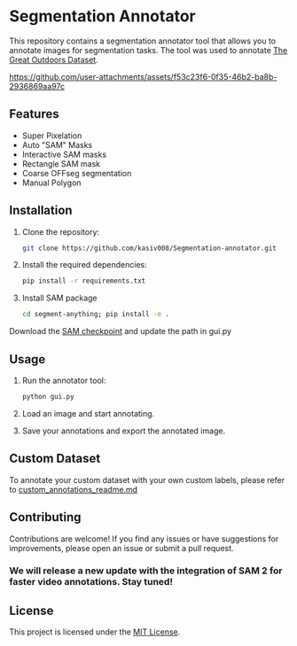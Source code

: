 # Segmentation Annotator

This repository contains a segmentation annotator tool that allows you to annotate images for segmentation tasks. The tool was used to annotate [The Great Outdoors Dataset](http://www.unmannedlab.org/the-great-outdoors-dataset/).


https://github.com/user-attachments/assets/f53c23f6-0f35-46b2-ba8b-2936869aa97c


## Features

- Super Pixelation
- Auto "SAM" Masks
- Interactive SAM masks
- Rectangle SAM mask
- Coarse OFFseg segmentation
- Manual Polygon

## Installation

1. Clone the repository:

    ```bash
    git clone https://github.com/kasiv008/Segmentation-annotator.git
    ```

2. Install the required dependencies: 

    ```bash
    pip install -r requirements.txt
    ```

3. Install SAM package

    ```bash
    cd segment-anything; pip install -e .
    ```
Download the [SAM checkpoint](https://dl.fbaipublicfiles.com/segment_anything/sam_vit_h_4b8939.pth) and update the path in gui.py

## Usage

1. Run the annotator tool:

    ```bash
    python gui.py
    ```

2. Load an image and start annotating.

3. Save your annotations and export the annotated image.

## Custom Dataset
To annotate your custom dataset with your own custom labels, please refer to [custom_annotations_readme.md](./custom_annotations_readme.md)

## Contributing

Contributions are welcome! If you find any issues or have suggestions for improvements, please open an issue or submit a pull request. 

### We will release a new update with the integration of SAM 2 for faster video annotations. Stay tuned!

## License

This project is licensed under the [MIT License](LICENSE).
